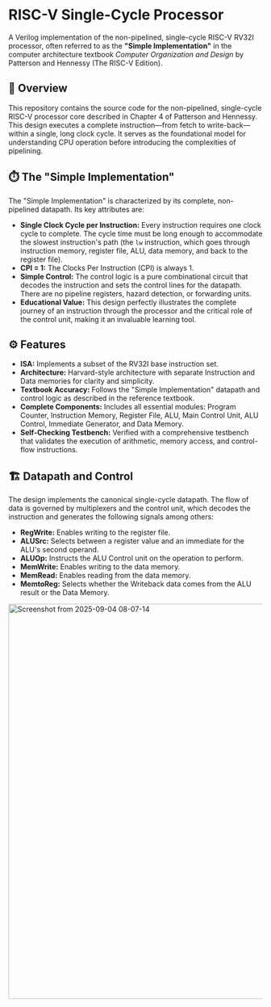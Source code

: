 # RISC-V Single-Cycle Processor 



A Verilog implementation of the non-pipelined, single-cycle RISC-V RV32I processor, often referred to as the **"Simple Implementation"** in the computer architecture textbook *Computer Organization and Design* by Patterson and Hennessy (The RISC-V Edition).



## 🧠 Overview

This repository contains the source code for the non-pipelined, single-cycle RISC-V processor core described in Chapter 4 of Patterson and Hennessy. This design executes a complete instruction—from fetch to write-back—within a single, long clock cycle. It serves as the foundational model for understanding CPU operation before introducing the complexities of pipelining.

## ⏱️ The "Simple Implementation"

The "Simple Implementation" is characterized by its complete, non-pipelined datapath. Its key attributes are:
- **Single Clock Cycle per Instruction:** Every instruction requires one clock cycle to complete. The cycle time must be long enough to accommodate the slowest instruction's path (the `lw` instruction, which goes through instruction memory, register file, ALU, data memory, and back to the register file).
- **CPI = 1:** The Clocks Per Instruction (CPI) is always 1.
- **Simple Control:** The control logic is a pure combinational circuit that decodes the instruction and sets the control lines for the datapath. There are no pipeline registers, hazard detection, or forwarding units.
- **Educational Value:** This design perfectly illustrates the complete journey of an instruction through the processor and the critical role of the control unit, making it an invaluable learning tool.

## ⚙️ Features

- **ISA:** Implements a subset of the RV32I base instruction set.
- **Architecture:** Harvard-style architecture with separate Instruction and Data memories for clarity and simplicity.
- **Textbook Accuracy:** Follows the "Simple Implementation" datapath and control logic as described in the reference textbook.
- **Complete Components:** Includes all essential modules: Program Counter, Instruction Memory, Register File, ALU, Main Control Unit, ALU Control, Immediate Generator, and Data Memory.
- **Self-Checking Testbench:** Verified with a comprehensive testbench that validates the execution of arithmetic, memory access, and control-flow instructions.

## 🏗️ Datapath and Control

The design implements the canonical single-cycle datapath. The flow of data is governed by multiplexers and the control unit, which decodes the instruction and generates the following signals among others:
- **RegWrite:** Enables writing to the register file.
- **ALUSrc:** Selects between a register value and an immediate for the ALU's second operand.
- **ALUOp:** Instructs the ALU Control unit on the operation to perform.
- **MemWrite:** Enables writing to the data memory.
- **MemRead:** Enables reading from the data memory.
- **MemtoReg:** Selects whether the Writeback data comes from the ALU result or the Data Memory.


<img width="1012" height="783" alt="Screenshot from 2025-09-04 08-07-14" src="https://github.com/user-attachments/assets/8c624546-12dd-470c-982a-fba13c951577" />

